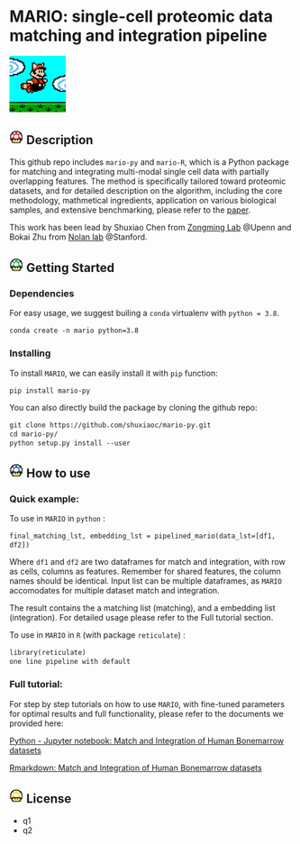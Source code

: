 # MARIO: single-cell proteomic data matching and integration pipeline

<img src="https://github.com/shuxiaoc/mario-py/blob/main/media/giphy_mario.gif" width="100" height="100">


## [<img src="https://github.com/shuxiaoc/mario-py/blob/main/media/red.png" width="25" height="25">](https://www.youtube.com/watch?v=2iNKPkTOr5k&ab_channel=13irth) Description

This github repo includes `mario-py` and `mario-R`, which is a Python package for matching and integrating multi-modal single cell data with partially overlapping features. The method is specifically tailored toward proteomic datasets, and for detailed description on the algorithm, including the core methodology, mathmetical ingredients, application on various biological samples, and extensive benchmarking, please refer to the [paper]().

This work has been lead by Shuxiao Chen from [Zongming Lab](http://www-stat.wharton.upenn.edu/~zongming/) @Upenn and Bokai Zhu from [Nolan lab](https://web.stanford.edu/group/nolan/) @Stanford.


## <img src="https://github.com/shuxiaoc/mario-py/blob/main/media/green.png" width="25" height="25"> Getting Started

### Dependencies

For easy usage, we suggest builing a ```conda``` virtualenv with ```python = 3.8```.

```{bash}
conda create -n mario python=3.8
```

### Installing

To install ```MARIO```, we can easily install it with ```pip``` function:

```{bash}
pip install mario-py
```

You can also directly build the package by cloning the github repo:

```{bash}
git clone https://github.com/shuxiaoc/mario-py.git
cd mario-py/
python setup.py install --user
```

## <img src="https://github.com/shuxiaoc/mario-py/blob/main/media/blue.png" width="25" height="25"> How to use

### Quick example:

To use in ```MARIO``` in ```python``` :
```
final_matching_lst, embedding_lst = pipelined_mario(data_lst=[df1, df2])
```
Where ```df1``` and ```df2``` are two dataframes for match and integration, with row as cells, columns as features. Remember for shared features, the column names should be identical. Input list can be multiple dataframes, as ```MARIO``` accomodates for multiple dataset match and integration.

The result contains the a matching list (matching), and a embedding list (integration). For detailed usage please refer to the Full tutorial section.  

To use in ```MARIO``` in ```R``` (with package ```reticulate```) :
```
library(reticulate)
one line pipeline with default
```

### Full tutorial:
For step by step tutorials on how to use ```MARIO```, with fine-tuned parameters for optimal results and full functionality, please refer to the documents we provided here:

[Python - Jupyter notebook: Match and Integration of Human Bonemarrow datasets](https://github.com/shuxiaoc/mario-py/blob/main/tutorials/mario-py-bktest1.ipynb)

[Rmarkdown: Match and Integration of Human Bonemarrow datasets](https://github.com/shuxiaoc/mario-py/blob/main/tutorials/mario-r-bk.md)


## <img src="https://github.com/shuxiaoc/mario-py/blob/main/media/yellow.png" width="25" height="25"> License

* q1
* q2

